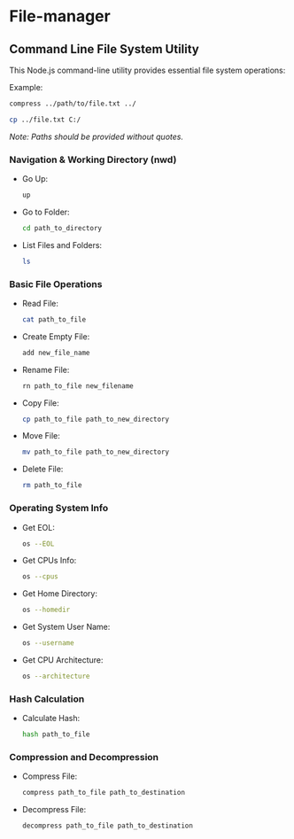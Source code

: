 # **File-manager**

## **Command Line File System Utility**

This Node.js command-line utility provides essential file system operations:

Example: 
```bash
compress ../path/to/file.txt ../

cp ../file.txt C:/
```
_Note: Paths should be provided without quotes._


### **Navigation & Working Directory (nwd)**

- Go Up:
  ```bash
  up
  ```
- Go to Folder:
  ```bash
  cd path_to_directory
  ```
- List Files and Folders:
  ```bash
  ls
  ```

### **Basic File Operations**

- Read File:
  ```bash
  cat path_to_file
  ```
- Create Empty File:
  ```bash
  add new_file_name
  ```
- Rename File:
  ```bash
  rn path_to_file new_filename
  ```
- Copy File:
  ```bash
  cp path_to_file path_to_new_directory
  ```
- Move File:
  ```bash
  mv path_to_file path_to_new_directory
  ```
- Delete File:
  ```bash
  rm path_to_file
  ```

### **Operating System Info**

- Get EOL:
  ```bash
  os --EOL
  ```
- Get CPUs Info:
  ```bash
  os --cpus
  ```
- Get Home Directory:
  ```bash
  os --homedir
  ```
- Get System User Name:
  ```bash
  os --username
  ```
- Get CPU Architecture:
  ```bash
  os --architecture
  ```

### **Hash Calculation**

- Calculate Hash:
  ```bash
  hash path_to_file
  ```

### **Compression and Decompression**

- Compress File:
  ```bash
  compress path_to_file path_to_destination
  ```
- Decompress File:
  ```bash
  decompress path_to_file path_to_destination
  ```
